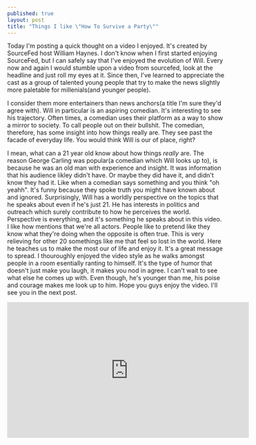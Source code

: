 ```yaml
---
published: true
layout: post
title: "Things I like \"How To Survive a Party\""
---
```



Today I'm posting a quick thought on a video I enjoyed. It's created by SourceFed host William Haynes. I don't know when I first started enjoying SourceFed, but I can safely say that I've enjoyed the evolution of Will. Every now and again I would stumble upon a video from sourcefed, look at the headline and just roll my eyes at it. Since then, I've learned to appreciate the cast as a group of talented young people that try to make the news slightly more paletable for millenials(and younger people). 

I consider them more entertainers than news anchors(a title I'm sure they'd agree with). Will in particular is an aspiring comedian. It's interesting to see his trajectory. Often times, a comedian uses their platform as a way to show a mirror to society. To call people out on their bullshit. The comedian, therefore, has some insight into how things really are. They see past the facade of everyday life. You would think Will is our of place, right? 

I mean, what can a 21 year old know about how things _really_ are. The reason George Carling was popular(a comedian which Will looks up to), is because he was an old man with experience and insight. It was information that his audience likley didn't have. Or maybe they did have it, and didn't know they had it. Like when a comedian says something and you think "oh yeahh". It's funny because they spoke truth you might have known about and ignored. Surprisingly, Will has a worldly perspective on the topics that he speaks about even if he's just 21. He has interests in politics and outreach which surely contribute to how he perceives the world. Perspective is everything, and it's something he speaks about in this video. I like how mentions that we're all actors. People like to pretend like they know what they're doing when the opposite is often true. This is very relieving for other 20 somethings like me that feel so lost in the world. Here he teaches us to make the most our of life and enjoy it. It's a great message to spread. I thouroughly enjoyed the video style as he walks amongst people in a room esentially ranting to himself. It's the type of humor that doesn't just make you laugh, it makes you nod in agree. I can't wait to see what else he comes up with. Even though, he's younger than me, his poise and courage makes me look up to him. Hope you guys enjoy the video. I'll see you in the next post.

<iframe width="560" height="315" src="https://www.youtube.com/embed/SiEtFrqoiSQ" frameborder="0" allowfullscreen></iframe>
